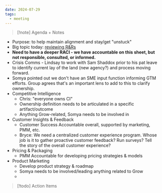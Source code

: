 ```yaml
---
date: 2024-07-29
tags:
  - meeting
---
```

> [!note] Agenda + Notes
> 

- Purpose: to help maintain alignment and stay/get "unstuck"
- Big topic today: [reviewing R&Rs](https://zipstorm.sharepoint.com/:x:/s/MarketingTeamSite/EbXRLoqb83NCrs4moZz4ktUB8ERns3i28teL1zRkGP94yw?e=TdZlUE&wdLOR=c600E16F9-71E8-224A-AF01-BAE213D5B887)
- **Need to have a deeper RACI - we have accountable on this sheet, but not responsible, consulted, or informed.**
- Crisis Comms - Lindsay to work with Sam Shaddox prior to his pat leave to identify current lay of the land (new agency?) and process moving forward.
- Somya pointed out we don't have an SME input function informing GTM efforts. Group agrees that's an important lens to add to this to clarify ownership.
- Competitive Intelligence
	- Chris: "everyone owns CI"
	- Ownership definition needs to be articulated in a specific artifact/outcome
	- Anything Grow-related, Somya needs to be involved in
- Customer Insights & Feedback
	- Customer Success Accountable overall, supported by marketing, PMM, etc.
	- Bryce: We need a centralized customer experience program. Whose job is it to gather proactive customer feedback? Run surveys? Tell the story of the overall customer experience?
- Pricing & Packaging
	- PMM Accountable for developing pricing strategies & models
- Product Marketing
	- Develop product strategy & roadmap
	- Somya needs to be involved/leading anything related to Grow
	- 

> [!todo] Action Items

